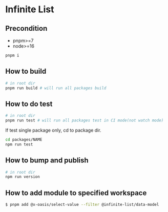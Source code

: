 # Infinite List

## Precondition

- pnpm>=7
- node>=16

```bash
pnpm i
```

## How to build

```bash
# in root dir
pnpm run build # will run all packages build
```

## How to do test

```bash
# in root dir
pnpm run test # will run all packages test in CI mode(not watch mode)
```

If test single package only, cd to package dir.

```bash
cd packages/NAME
npm run test
```

## How to bump and publish

```bash
# in root dir
npm run version
```

## How to add module to specified workspace

```bash
$ pnpm add @x-oasis/select-value --filter @infinite-list/data-model
```